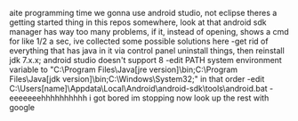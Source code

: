 aite programming time
we gonna use android studio, not eclipse
theres a getting started thing in this repos somewhere, look at that
android sdk manager has way too many problems, if it, instead of opening, shows a cmd for like 1/2 a sec, ive collected some possible solutions here
-get rid of everything that has java in it via control panel uninstall things, then reinstall jdk 7.x.x; android 
studio doesn't support 8
-edit PATH system environment variable to 
"C:\Program Files\Java\[jre version]\bin\;C:\Program Files\Java\[jdk version]\bin\;C:\Windows\System32;"
in that order
-edit C:\Users\[name]\Appdata\Local\Android\android-sdk\tools\android.bat
	-eeeeeeehhhhhhhhhh i got bored im stopping now look up the rest with google
